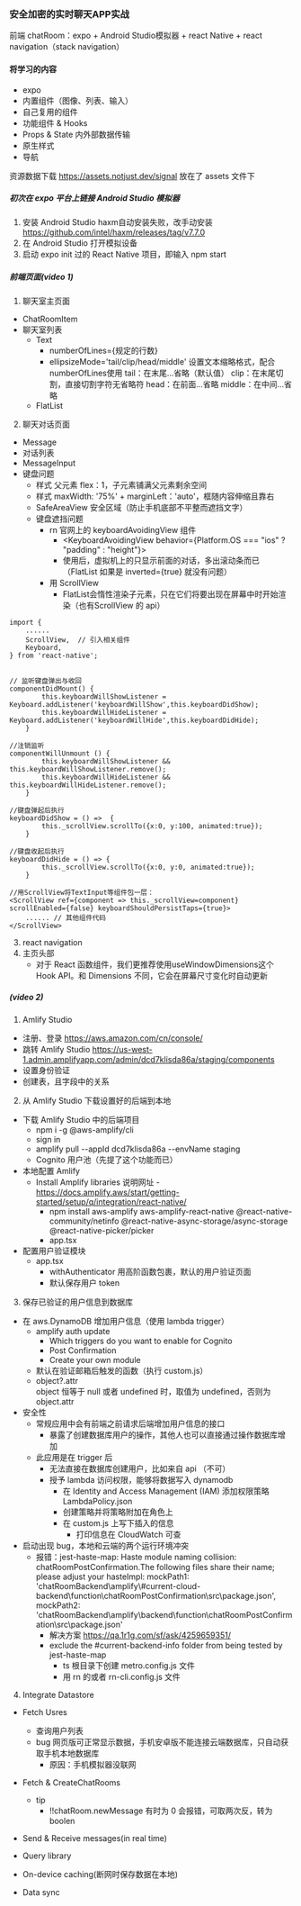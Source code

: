 ### 安全加密的实时聊天APP实战
前端 chatRoom：expo + Android Studio模拟器 + react Native + react navigation（stack navigation）

#### 将学习的内容
- expo
- 内置组件（图像、列表、输入）
- 自己复用的组件
- 功能组件 & Hooks
- Props & State  内外部数据传输
- 原生样式
- 导航

资源数据下载 https://assets.notjust.dev/signal
放在了 assets 文件下

##### 初次在 expo 平台上链接 Android Studio 模拟器
1. 安装 Android Studio
haxm自动安装失败，改手动安装
https://github.com/intel/haxm/releases/tag/v7.7.0
2. 在 Android Studio 打开模拟设备
3. 启动 expo init 过的 React Native 项目，即输入 npm start

##### 前端页面(video 1)
1. 聊天室主页面
- ChatRoomItem
- 聊天室列表
    - Text 
        - numberOfLines={规定的行数}
        - ellipsizeMode='tail/clip/head/middle' 设置文本缩略格式，配合numberOfLines使用
            tail：在末尾…省略（默认值）
            clip：在末尾切割，直接切割字符无省略符
            head：在前面…省略
            middle：在中间…省略
    - FlatList
2. 聊天对话页面
- Message
- 对话列表
- MessageInput
- 键盘问题
    - 样式 父元素 flex：1，子元素铺满父元素剩余空间
    - 样式 maxWidth: '75%' + marginLeft：'auto'，框随内容伸缩且靠右 
    - SafeAreaView 安全区域（防止手机底部不平整而遮挡文字）
    - 键盘遮挡问题
        - rn 官网上的 keyboardAvoidingView 组件
            - <KeyboardAvoidingView behavior={Platform.OS === "ios" ? "padding" : "height"}>
            - 使用后，虚拟机上的只显示前面的对话，多出滚动条而已 （FlatList 如果是 inverted={true} 就没有问题）
        - 用 ScrollView
            - FlatList会惰性渲染子元素，只在它们将要出现在屏幕中时开始渲染（也有ScrollView 的 api）
```
import {
    ......
    ScrollView,  // 引入相关组件
    Keyboard,
} from 'react-native';


// 监听键盘弹出与收回
componentDidMount() {
        this.keyboardWillShowListener = Keyboard.addListener('keyboardWillShow',this.keyboardDidShow);
        this.keyboardWillHideListener = Keyboard.addListener('keyboardWillHide',this.keyboardDidHide);
    }

//注销监听
componentWillUnmount () {
        this.keyboardWillShowListener && this.keyboardWillShowListener.remove();
        this.keyboardWillHideListener && this.keyboardWillHideListener.remove();
    }

//键盘弹起后执行
keyboardDidShow = () =>  {
        this._scrollView.scrollTo({x:0, y:100, animated:true});
    }

//键盘收起后执行
keyboardDidHide = () => {
        this._scrollView.scrollTo({x:0, y:0, animated:true});
    }

//用ScrollView将TextInput等组件包一层：
<ScrollView ref={component => this._scrollView=component} scrollEnabled={false} keyboardShouldPersistTaps={true}>
    ...... // 其他组件代码
</ScrollView>    
```
3. react navigation
4. 主页头部
    - 对于 React 函数组件，我们更推荐使用useWindowDimensions这个 Hook API。和 Dimensions 不同，它会在屏幕尺寸变化时自动更新

##### (video 2)
1. Amlify Studio
- 注册、登录 https://aws.amazon.com/cn/console/
- 跳转 Amlify Studio https://us-west-1.admin.amplifyapp.com/admin/dcd7klisda86a/staging/components
- 设置身份验证
- 创建表，且字段中的关系
2. 从 Amlify Studio 下载设置好的后端到本地
- 下载 Amlify Studio 中的后端项目
    - npm i -g @aws-amplify/cli
    - sign in
    - amplify pull --appId dcd7klisda86a --envName staging
    - Cognito 用户池（先提了这个功能而已）
- 本地配置 Amlify
    - Install Amplify libraries 说明网址 - https://docs.amplify.aws/start/getting-started/setup/q/integration/react-native/
        - npm install aws-amplify aws-amplify-react-native @react-native-community/netinfo @react-native-async-storage/async-storage @react-native-picker/picker
        - app.tsx
- 配置用户验证模块
    - app.tsx 
        - withAuthenticator 用高阶函数包裹，默认的用户验证页面
        - 默认保存用户 token
3. 保存已验证的用户信息到数据库
- 在 aws.DynamoDB 增加用户信息（使用 lambda trigger）
    - amplify auth update 
        - Which triggers do you want to enable for Cognito
        - Post Confirmation
        - Create your own module
    - 默认在验证邮箱后触发的函数（执行 custom.js）
    - object?.attr  
        object 恒等于 null 或者 undefined 时，取值为 undefined，否则为 object.attr
- 安全性
    - 常规应用中会有前端之前请求后端增加用户信息的接口
        - 暴露了创建数据库用户的操作，其他人也可以直接通过操作数据库增加
    - 此应用是在 trigger 后
        - 无法直接在数据库创建用户，比如来自 api （不可）
        - 授予 lambda 访问权限，能够将数据写入 dynamodb 
            - 在 Identity and Access Management (IAM) 添加权限策略 LambdaPolicy.json
            - 创建策略并将策略附加在角色上
            - 在 custom.js 上写下插入的信息
                - 打印信息在 CloudWatch 可查
- 启动出现 bug，本地和云端的两个运行环境冲突
    - 报错：jest-haste-map: Haste module naming collision: chatRoomPostConfirmation.The following files share their name; please adjust your hasteImpl:
        mockPath1: 'chatRoomBackend\\amplify\\#current-cloud-backend\\function\\chatRoomPostConfirmation\\src\\package.json',
        mockPath2: 'chatRoomBackend\\amplify\\backend\\function\\chatRoomPostConfirmation\\src\\package.json'
        - 解决方案 https://qa.1r1g.com/sf/ask/4259659351/
        - exclude the #current-backend-info folder from being tested by jest-haste-map  
            - ts 根目录下创建 metro.config.js 文件
            - 用 rn 的或者 rn-cli.config.js 文件
4. Integrate Datastore 
- Fetch Usres
    - 查询用户列表
    - bug 网页版可正常显示数据，手机安卓版不能连接云端数据库，只自动获取手机本地数据库
        - 原因：手机模拟器没联网
- Fetch & CreateChatRooms
    - tip 
        - !!chatRoom.newMessage 有时为 0 会报错，可取两次反，转为 boolen
- Send & Receive messages(in real time)



- Query library
- On-device caching(断网时保存数据在本地)
- Data sync